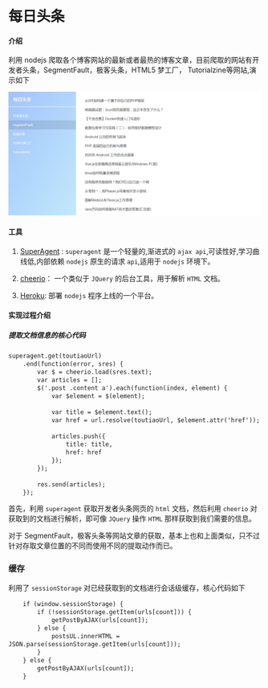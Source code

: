 # 每日头条

#### 介绍
利用 nodejs 爬取各个博客网站的最新或者最热的博客文章，目前爬取的网站有开发者头条，SegmentFault，极客头条，HTML5 梦工厂， Tutorialzine等网站,演示如下

![image](https://github.com/hwaphon/toutiaoBlog/blob/master/demo.png)

#### 工具

1. [SuperAgent](http://visionmedia.github.io/superagent/) :  `superagent` 是一个轻量的,渐进式的 `ajax api`,可读性好,学习曲线低,内部依赖 `nodejs` 原生的请求 `api`,适用于 `nodejs` 环境下。

2. [cheerio](https://github.com/cheeriojs/cheerio)： 一个类似于 `JQuery` 的后台工具，用于解析 `HTML` 文档。

3. [Heroku](https://www.baidu.com/link?url=hL-4vhy1PNAyW7ffmD5LZiHnRtaodI1pk63RBXJxnY-7VjiRVaOjDKYuSF4aThqj&wd=&eqid=9a5966300002a8b100000004590bd169): 部署 `nodejs` 程序上线的一个平台。 

#### 实现过程介绍

#####  提取文档信息的核心代码

	superagent.get(toutiaoUrl)
		.end(function(error, sres) {
			var $ = cheerio.load(sres.text);
			var articles = [];
			$('.post .content a').each(function(index, element) {
				var $element = $(element);

				var title = $element.text();
				var href = url.resolve(toutiaoUrl, $element.attr('href'));

				articles.push({
					title: title,
					href: href
				});
			});

			res.send(articles);
		});


首先，利用 `superagent` 获取开发者头条网页的 `html` 文档，然后利用 `cheerio` 对获取到的文档进行解析，即可像 `JQuery` 操作 `HTML` 那样获取到我们需要的信息。

对于 SegmentFault，极客头条等网站文章的获取，基本上也和上面类似，只不过针对存取文章位置的不同而使用不同的提取动作而已。

### 缓存

利用了 `sessionStorage` 对已经获取到的文档进行会话级缓存，核心代码如下

		if (window.sessionStorage) {
			if (!sessionStorage.getItem(urls[count])) {
				getPostByAJAX(urls[count]);
			} else {
				postsUL.innerHTML = JSON.parse(sessionStorage.getItem(urls[count]));
			}
		} else {
			getPostByAJAX(urls[count]);
		}

